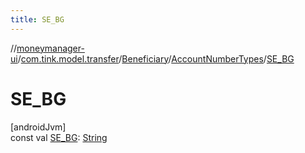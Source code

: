 ```yaml
---
title: SE_BG
---
```

//[moneymanager-ui](../../../../index.html)/[com.tink.model.transfer](../../index.html)/[Beneficiary](../index.html)/[AccountNumberTypes](index.html)/[SE_BG](-s-e_-b-g.html)



# SE_BG



[androidJvm]\
const val [SE_BG](-s-e_-b-g.html): [String](https://kotlinlang.org/api/latest/jvm/stdlib/kotlin/-string/index.html)




